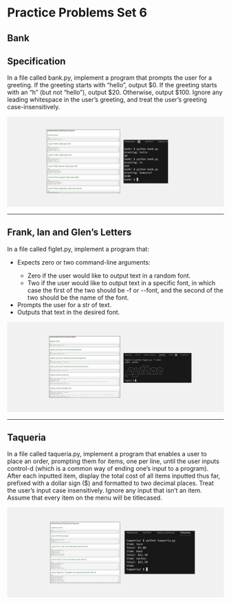 <h1>Practice Problems Set 6</h1>
<h2>Bank</h2>
<h2>Specification</h2>
<p>In a file called bank.py, implement a program that prompts the user for a greeting. If the greeting starts with “hello”, output $0. If the greeting starts with an “h” (but not “hello”), output $20. Otherwise, output $100. Ignore any leading whitespace in the user’s greeting, and treat the user’s greeting case-insensitively.</p>
<img src="assets/bank.png">

---
<h2>Frank, Ian and Glen’s Letters</h2>
<p>In a file called figlet.py, implement a program that:</p>
<ul>
<li>Expects zero or two command-line arguments:</li>
<ul>
  <li>Zero if the user would like to output text in a random font.</li>
  <li>Two if the user would like to output text in a specific font, in which case the first of the two should be -f or --font, and the second of the two should be the name of the font.</li>
</ul>
<li>Prompts the user for a str of text.</li>  
<li>Outputs that text in the desired font.</li>
</ul>
<img src="assets/figlet.png">


---

<h2>Taqueria</h2>
<p>In a file called taqueria.py, implement a program that enables a user to place an order, prompting them for items, one per line, until the user inputs control-d (which is a common way of ending one’s input to a program). After each inputted item, display the total cost of all items inputted thus far, prefixed with a dollar sign ($) and formatted to two decimal places. Treat the user’s input case insensitively. Ignore any input that isn’t an item. Assume that every item on the menu will be titlecased.</p>

<img src="assets/taqu.png">
